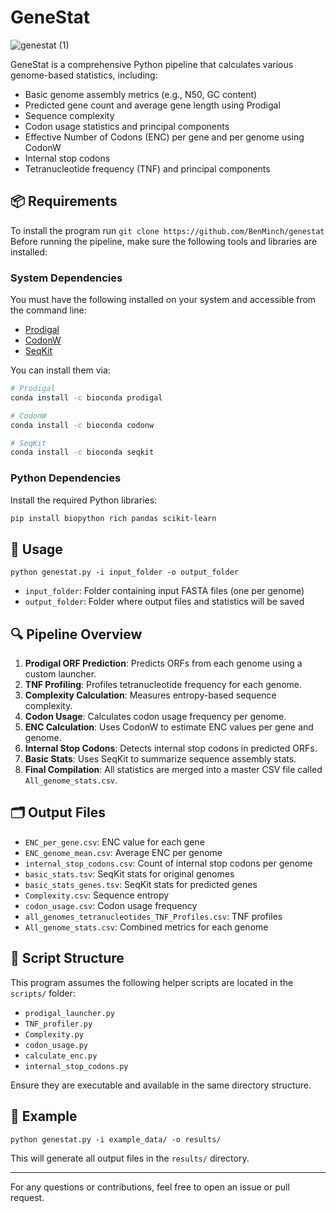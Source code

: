 
# GeneStat
![genestat (1)](https://github.com/user-attachments/assets/d2f22373-2210-422c-9266-d9835cfcb2a4)


GeneStat is a comprehensive Python pipeline that calculates various genome-based statistics, including:

- Basic genome assembly metrics (e.g., N50, GC content)
- Predicted gene count and average gene length using Prodigal
- Sequence complexity
- Codon usage statistics and principal components
- Effective Number of Codons (ENC) per gene and per genome using CodonW
- Internal stop codons
- Tetranucleotide frequency (TNF) and principal components

## 📦 Requirements
To install the program run `git clone https://github.com/BenMinch/genestat`
Before running the pipeline, make sure the following tools and libraries are installed:

### System Dependencies

You must have the following installed on your system and accessible from the command line:

- [Prodigal](https://github.com/hyattpd/Prodigal)
- [CodonW](http://codonw.sourceforge.net/)
- [SeqKit](https://bioinf.shenwei.me/seqkit/)

You can install them via:

```bash
# Prodigal
conda install -c bioconda prodigal

# CodonW
conda install -c bioconda codonw

# SeqKit
conda install -c bioconda seqkit
```

### Python Dependencies

Install the required Python libraries:

```bash
pip install biopython rich pandas scikit-learn
```

## 🧪 Usage

```
python genestat.py -i input_folder -o output_folder
```

- `input_folder`: Folder containing input FASTA files (one per genome)
- `output_folder`: Folder where output files and statistics will be saved

## 🔍 Pipeline Overview

1. **Prodigal ORF Prediction**: Predicts ORFs from each genome using a custom launcher.
2. **TNF Profiling**: Profiles tetranucleotide frequency for each genome.
3. **Complexity Calculation**: Measures entropy-based sequence complexity.
4. **Codon Usage**: Calculates codon usage frequency per genome.
5. **ENC Calculation**: Uses CodonW to estimate ENC values per gene and genome.
6. **Internal Stop Codons**: Detects internal stop codons in predicted ORFs.
7. **Basic Stats**: Uses SeqKit to summarize sequence assembly stats.
8. **Final Compilation**: All statistics are merged into a master CSV file called `All_genome_stats.csv`.

## 🗂 Output Files

- `ENC_per_gene.csv`: ENC value for each gene
- `ENC_genome_mean.csv`: Average ENC per genome
- `internal_stop_codons.csv`: Count of internal stop codons per genome
- `basic_stats.tsv`: SeqKit stats for original genomes
- `basic_stats_genes.tsv`: SeqKit stats for predicted genes
- `Complexity.csv`: Sequence entropy
- `codon_usage.csv`: Codon usage frequency
- `all_genomes_tetranucleotides_TNF_Profiles.csv`: TNF profiles
- `All_genome_stats.csv`: Combined metrics for each genome

## 🔧 Script Structure

This program assumes the following helper scripts are located in the `scripts/` folder:

- `prodigal_launcher.py`
- `TNF_profiler.py`
- `Complexity.py`
- `codon_usage.py`
- `calculate_enc.py`
- `internal_stop_codons.py`

Ensure they are executable and available in the same directory structure.

## 🧬 Example

```
python genestat.py -i example_data/ -o results/
```

This will generate all output files in the `results/` directory.

---

For any questions or contributions, feel free to open an issue or pull request.

